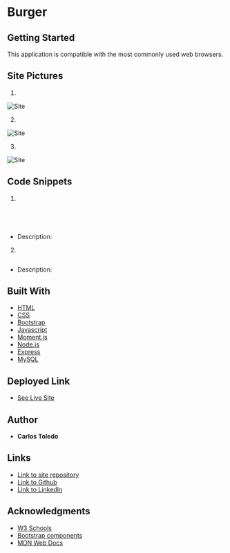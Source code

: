 # Burger

## Getting Started

This application is compatible with the most commonly used web browsers.

## Site Pictures

1. 

![Site](assets/images/.png)

2. 

![Site](assets/images/.png)


3. 

![Site](assets/images/.png)

## Code Snippets


1. 

```javascript


    
```
* Description:


2. 

```javascript


```
* Description:


## Built With

* [HTML](https://developer.mozilla.org/en-US/docs/Web/HTML)
* [CSS](https://developer.mozilla.org/en-US/docs/Web/CSS)
* [Bootstrap](https://getbootstrap.com/)
* [Javascript](https://www.javascript.com/)
* [Moment.js](https://momentjs.com/docs/)
* [Node.js](https://nodejs.org/en/)
* [Express](https://www.npmjs.com/package/express)
* [MySQL](https://www.mysql.com/)


## Deployed Link

* [See Live Site](https://kqarlos.github.io/)

## Author

 * **Carlos Toledo** 

## Links

- [Link to site repository](https://github.com/kqarlos/)
- [Link to Github](https://www.github.com/kqarlos)
- [Link to LinkedIn](https://www.linkedin.com/in/carlos-toledo415/)


## Acknowledgments

* [W3 Schools](https://www.w3schools.com/)
* [Bootstrap components](https://getbootstrap.com/docs/4.4/components/navbar/)
* [MDN Web Docs](https://developer.mozilla.org/en-US/docs/Web/API/Document_Object_Model)